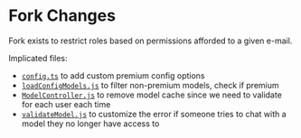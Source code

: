 # Fork Changes

Fork exists to restrict roles based on permissions afforded to a given e-mail.  

Implicated files:

- [`config.ts`](./packages/data-provider/src/config.ts) to add custom premium config options
- [`loadConfigModels.js`](./api/server/services/Config/loadConfigModels.js) to filter non-premium models, check if premium
- [`ModelController.js`](./api/server/controllers/ModelController.js) to remove model cache since we need to validate for each user each time
- [`validateModel.js`](./api/server/middleware/validateModel.js) to customize the error if someone tries to chat with a model they no longer have access to